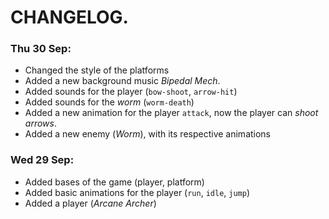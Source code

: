 # CHANGELOG.
### Thu 30 Sep:
- Changed the style of the platforms
- Added a new background music *Bipedal Mech*.
- Added sounds for the player (`bow-shoot`, `arrow-hit`)
- Added sounds for the *worm* (`worm-death`) 
- Added a new animation for the player `attack`, now the player can *shoot arrows*.
- Added a new enemy (*Worm*), with its respective animations
### Wed 29 Sep:
- Added bases of the game (player, platform)
- Added basic animations for the player (`run`, `idle`, `jump`)
- Added a player (*Arcane Archer*)